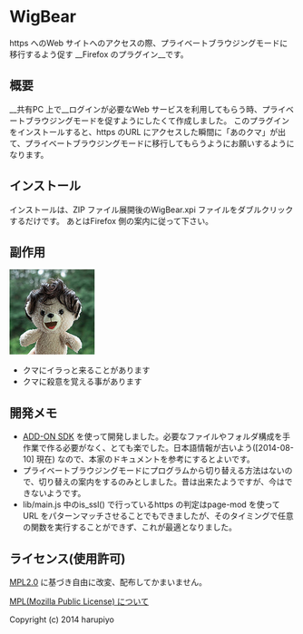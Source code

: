 WigBear
=======
https へのWeb サイトへのアクセスの際、プライベートブラウジングモードに移行するよう促す __Firefox のプラグイン__です。

概要
----
__共有PC 上で__ログインが必要なWeb サービスを利用してもらう時、プライベートブラウジングモードを促すようにしたくて作成しました。
このプラグインをインストールすると、https のURL にアクセスした瞬間に「あのクマ」が出て、プライベートブラウジングモードに移行してもらうようにお願いするようになります。

インストール
------------
インストールは、ZIP ファイル展開後のWigBear.xpi ファイルをダブルクリックするだけです。
あとはFirefox 側の案内に従って下さい。

副作用
------
![クマ](https://raw.githubusercontent.com/harupiyo/WigBear/master/data/7432284676_0b0240eba8_q.jpg)
 * クマにイラっと来ることがあります
 * クマに殺意を覚える事があります

開発メモ
--------
 * [ADD-ON SDK](https://developer.mozilla.org/en-US/Add-ons/SDK/Guides) を使って開発しました。必要なファイルやフォルダ構成を手作業で作る必要がなく、とても楽でした。日本語情報が古いよう([2014-08-10] 現在) なので、本家のドキュメントを参考にするとよいです。
 * プライベートブラウジングモードにプログラムから切り替える方法はないので、切り替えの案内をするのみとしました。昔は出来たようですが、今はできないようです。
 * lib/main.js 中のis_ssl() で行っているhttps の判定はpage-mod を使ってURL をパターンマッチさせることでもできましたが、そのタイミングで任意の関数を実行することができず、これが最適となりました。

ライセンス(使用許可)
--------------------
[MPL2.0](https://www.mozilla.org/MPL/) に基づき自由に改変、配布してかまいません。

[MPL(Mozilla Public License) について](http://ja.wikipedia.org/wiki/Mozilla_Public_License)

Copyright (c) 2014 harupiyo
